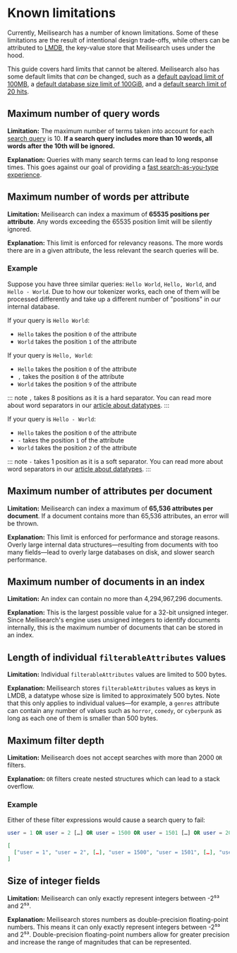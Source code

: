 # Known limitations

Currently, Meilisearch has a number of known limitations. Some of these limitations are the result of intentional design trade-offs, while others can be attributed to [LMDB](/learn/advanced/storage.md), the key-value store that Meilisearch uses under the hood.

This guide covers hard limits that cannot be altered. Meilisearch also has some default limits that _can_ be changed, such as a [default payload limit of 100MB](/learn/configuration/instance_options.md#payload-limit-size), a [default database size limit of 100GiB](/learn/configuration/instance_options.md#max-index-size), and a [default search limit of 20 hits](/reference/api/search.md#limit).

## Maximum number of query words

**Limitation:** The maximum number of terms taken into account for each [search query](/reference/api/search.md#query-q) is 10. **If a search query includes more than 10 words, all words after the 10th will be ignored.**

**Explanation:** Queries with many search terms can lead to long response times. This goes against our goal of providing a [fast search-as-you-type experience](/learn/what_is_meilisearch/philosophy.md#front-facing-search).

## Maximum number of words per attribute

**Limitation:** Meilisearch can index a maximum of **65535 positions per attribute**. Any words exceeding the 65535 position limit will be silently ignored.

**Explanation:** This limit is enforced for relevancy reasons. The more words there are in a given attribute, the less relevant the search queries will be.

### Example

Suppose you have three similar queries: `Hello World`, `Hello, World`, and `Hello - World`. Due to how our tokenizer works, each one of them will be processed differently and take up a different number of "positions" in our internal database.

If your query is `Hello World`:

- `Hello` takes the position `0` of the attribute
- `World` takes the position `1` of the attribute

If your query is `Hello, World`:

- `Hello` takes the position `0` of the attribute
- `,` takes the position `8` of the attribute
- `World` takes the position `9` of the attribute

::: note
`,` takes 8 positions as it is a hard separator. You can read more about word separators in our [article about datatypes](/learn/advanced/datatypes.md#string).
:::

If your query is `Hello - World`:

- `Hello` takes the position `0` of the attribute
- `-` takes the position `1` of the attribute
- `World` takes the position `2` of the attribute

::: note
`-` takes 1 position as it is a soft separator. You can read more about word separators in our [article about datatypes](/learn/advanced/datatypes.md#string).
:::

## Maximum number of attributes per document

**Limitation:** Meilisearch can index a maximum of **65,536 attributes per document**. If a document contains more than 65,536 attributes, an error will be thrown.

**Explanation:** This limit is enforced for performance and storage reasons. Overly large internal data structures—resulting from documents with too many fields—lead to overly large databases on disk, and slower search performance.

## Maximum number of documents in an index

**Limitation:** An index can contain no more than 4,294,967,296 documents.

**Explanation:** This is the largest possible value for a 32-bit unsigned integer. Since  Meilisearch's engine uses unsigned integers to identify documents internally, this is the maximum number of documents that can be stored in an index.

## Length of individual `filterableAttributes` values

**Limitation:** Individual `filterableAttributes` values are limited to 500 bytes.

**Explanation:** Meilisearch stores `filterableAttributes` values as keys in LMDB, a datatype whose size is limited to approximately 500 bytes. Note that this only applies to individual values—for example, a `genres` attribute can contain any number of values such as `horror`, `comedy`, or `cyberpunk` as long as each one of them is smaller than 500 bytes.

## Maximum filter depth

**Limitation:** Meilisearch does not accept searches with more than 2000 `OR` filters.

**Explanation:** `OR` filters create nested structures which can lead to a stack overflow.

### Example

Either of these filter expressions would cause a search query to fail:

```sql
user = 1 OR user = 2 […] OR user = 1500 OR user = 1501 […] OR user = 2000 OR user = 2001
```

```json
[
  ["user = 1", "user = 2", […], "user = 1500", "user = 1501", […], "user = 2000", "user = 2001"]
]
```  

## Size of integer fields

**Limitation:** Meilisearch can only exactly represent integers between -2⁵³ and 2⁵³.

**Explanation:** Meilisearch stores numbers as double-precision floating-point numbers. This means it can only exactly represent integers between -2⁵³ and 2⁵³. Double-precision floating-point numbers allow for greater precision and increase the range of magnitudes that can be represented.
